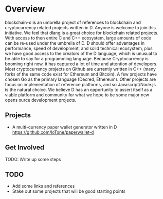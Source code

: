 # Overview

blockchain-d is an umbrella project of references to blockchain and cryptocurrency related projects written in D.  Anyone is welcome to join this initiative.  We feel that dlang is a great choice for blockchain related projects.  With access to then entire C and C++ ecosystem, large amounts of code can be re-used under the umbrella of D.  D should offer advantages in performance, speed of development, and solid technical ecosystem, plus we have good access to the creators of the D language, which is unusual to be able to say for a programming language.  Because Cryptocurrency is booming right now, it has captured a lot of time and attention of developers.  Most cryptocurrency projects on Github are currently written in C++ (many forks of the same code exist for Ethereum and Bitcoin).  A few projects have chosen Go as the primary language (Decred, Ethereum).  Other projects are focus on implementation of reference platforms, and so Javascript/Node.js is the natural choice.  We believe D has an opportunity to assert itself as a viable platform and community for what we hope to be some major new opens ource development projects.

## Projects

- A multi-currency paper wallet generator written in D https://github.com/IoTone/paperwallet-d

## Get Involved

TODO: Write up some steps

## TODO

- Add some links and references
- Stake out some projects that will be good starting points
